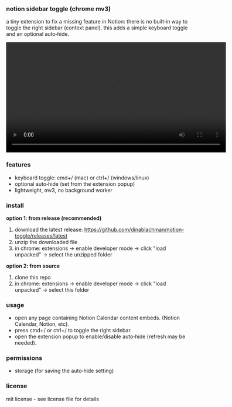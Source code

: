 ### notion sidebar toggle (chrome mv3)

a tiny extension to fix a missing feature in Notion: there is no built‑in way to toggle the right sidebar (context panel). this adds a simple keyboard toggle and an optional auto‑hide.

<video width="600" controls>
  <source src="https://github.com/dinablachman/notion-toggle/raw/main/assets/notion-toggle-demo.mp4" type="video/mp4">
  your browser does not support the video tag.
</video>

### features
- keyboard toggle: cmd+/ (mac) or ctrl+/ (windows/linux)
- optional auto‑hide (set from the extension popup)
- lightweight, mv3, no background worker

### install

**option 1: from release (recommended)**
1. download the latest release: https://github.com/dinablachman/notion-toggle/releases/latest
2. unzip the downloaded file
3. in chrome: extensions → enable developer mode → click "load unpacked" → select the unzipped folder

**option 2: from source**
1. clone this repo
2. in chrome: extensions → enable developer mode → click "load unpacked" → select this folder

### usage
- open any page containing Notion Calendar content embeds. (Notion Calendar, Notion, etc).
- press cmd+/ or ctrl+/ to toggle the right sidebar.
- open the extension popup to enable/disable auto‑hide (refresh may be needed).

### permissions
- storage (for saving the auto‑hide setting)

### license
mit license - see license file for details
